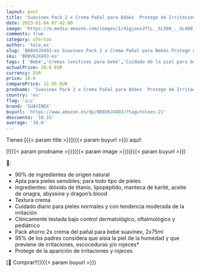 ```yaml
---
layout: post
title: 'Suavinex Pack 2 x Crema Pañal para Bebés  Protege de Irritaciones Y Rojeces  Apta para Pieles Sensibles  90% Ingredientes de Origen Natural  Verde  2 x 75 Mililitros'
date: 2023-01-04 07:42:00
image: 'https://m.media-amazon.com/images/I/41gjoonJYlL._SL500_._SL400_.jpg'
comments: true
category: ofertas
author: 'tole.es'
slug: 'B08V6JX49J-es Suavinex Pack 2 x Crema Pañal para Bebés Protege de...'
sku: 'B08V6JX49J-es'
tags: [ 'Bebé','Cremas lenitivas para bebé','Cuidado de la piel para bebé','Higiene y cuidado','bebés','pañal','suavinex','🇪🇸', ]
actualPrice: 10.6 EUR
currency: EUR
price: 10.6
comparePrice: 12.95 EUR
prodname: 'Suavinex Pack 2 x Crema Pañal para Bebés  Protege de Irritaciones Y Rojeces  Apta para Pieles Sensibles  90% Ingredientes de Origen Natural  Verde  2 x 75 Mililitros'
country: 'es'
flag: '🇪🇸'
brand: 'SUAVINEX'
buyurl: 'https://www.amazon.es/dp/B08V6JX49J/?tag=tolees-21'
descuento: '18.15'
average: '10.6'
---
```


Tienes [{{< param title >}}]({{< param buyurl >}}) aqui!

[![{{< param prodname >}}]({{< param image >}})]({{< param buyurl >}})

🔎:

- 90% de ingredientes de origen natural
- Apta para pieles sensibles; para todo tipo de pieles
- Ingredientes: dióxido de titanio, lipopéptido, manteca de karité, aceite de onagra, abyssine y dragon’s blood
- Textura crema
- Cuidado diario para pieles normales y con tendencia moderada de la irritación
- Clínicamente testada bajo control dermatológico, oftalmológico y pediátrico
- Pack ahorro 2x crema del pañal para bebé suavinex, 2x75ml
- 95% de los padres considera que aísla la piel de la humedad y que previene de irritaciones, escoceduras y/o rojeces*
- Protege de la aparición de irritaciones y rojeces

[🛒 Comprar!!!]({{< param buyurl >}})
